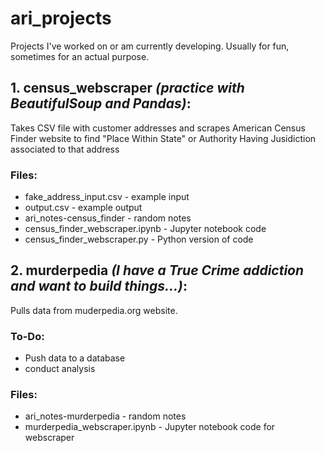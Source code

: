 # ari_projects
Projects I've worked on or am currently developing. Usually for fun, sometimes for an actual purpose.

## 1. census_webscraper *(practice with BeautifulSoup and Pandas)*:
Takes CSV file with customer addresses and scrapes American Census Finder website to find "Place Within State" or Authority Having Jusidiction associated to that address
### Files:
* fake_address_input.csv - example input
* output.csv - example output
* ari_notes-census_finder - random notes
* census_finder_webscraper.ipynb - Jupyter notebook code
* census_finder_webscraper.py - Python version of code

## 2. murderpedia *(I have a True Crime addiction and want to build things...)*:
Pulls data from muderpedia.org website.
### To-Do: 
* Push data to a database
* conduct analysis
### Files:
* ari_notes-murderpedia - random notes
* murderpedia_webscraper.ipynb - Jupyter notebook code for webscraper
